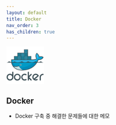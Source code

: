 ```yaml
---
layout: default
title: Docker
nav_order: 3
has_children: true
---
```


<img src="./image/docker_logo.png" width="100" height="100">

## Docker

- Docker 구축 중 해결한 문제들에 대한 메모